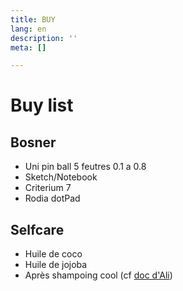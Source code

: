 ```yaml
---
title: BUY
lang: en
description: ''
meta: []

---
```

# Buy list

## Bosner

* Uni pin ball 5 feutres 0.1 a 0.8
* Sketch/Notebook
* Criterium 7
* Rodia dotPad

## Selfcare

* Huile de coco
* Huile de jojoba
* Après shampoing cool (cf [doc d'Ali](https://docs.google.com/document/d/1ytLBMSFu3r4TVndnzIWVcdCMqMU_E1F1MtZm_O9iywU/edit?usp=drivesdk "Doc haircare Ali"))